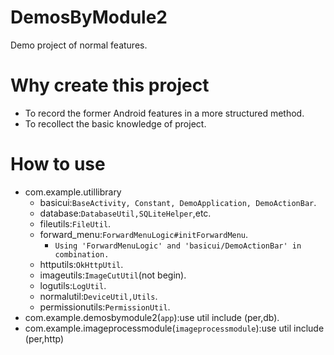 # DemosByModule2
Demo project of normal features.
# Why create this project
- To record the former Android features in a more structured method.
- To recollect the basic knowledge of project.

# How to use
- com.example.utillibrary
  - basicui:`BaseActivity, Constant, DemoApplication, DemoActionBar`.
  - database:`DatabaseUtil,SQLiteHelper`,etc.
  - fileutils:`FileUtil`.
  - forward_menu:`ForwardMenuLogic#initForwardMenu`.
    - `Using 'ForwardMenuLogic' and 'basicui/DemoActionBar' in combination.`
  - httputils:`OkHttpUtil`.
  - imageutils:`ImageCutUtil`(not begin).
  - logutils:`LogUtil`.
  - normalutil:`DeviceUtil,Utils`.
  - permissionutils:`PermissionUtil`.
- com.example.demosbymodule2(`app`):use util include (per,db).
- com.example.imageprocessmodule(`imageprocessmodule`):use util include (per,http)